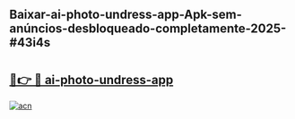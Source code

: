 ## Baixar-ai-photo-undress-app-Apk-sem-anúncios-desbloqueado-completamente-2025-#43i4s

# <h2><a href="https://ainizakaria.my?title=ai-photo-undress-app&ref=22M">🔗👉 🔴 ai-photo-undress-app</a></h2>

[![acn](https://github.com/user-attachments/assets/0f9c940e-d8b0-45ae-aac7-cd30a18b3e1c)](https://ainizakaria.my?title=ai-photo-undress-app&ref=22M)

